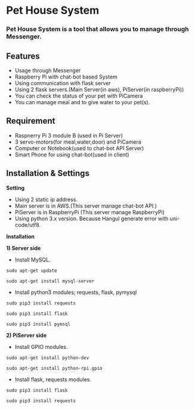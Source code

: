 # Pet House System
### Pet House System is a tool that allows you to manage through Messenger.

## **Features**
 - Usage through Messenger
 - Raspberry Pi with chat-bot based System
 - Using communication with flask server
 - Using 2 flask servers.(Main Server(in aws), PiServer(in raspberryPi))
 - You can check the status of your pet with PiCamera
 - You can manage meal and to give water to your pet(s).
 
## **Requirement**
 - Raspnerry Pi 3 module B (used in Pi Server)
 - 3 servo-motors(for meal,water,door) and PiCamera
 - Computer or Notebook(used to chat-bot API Server)
 - Smart Phone for using chat-bot(used in client)

## **Installation & Settings**

 **Setting**
 - Using 2 static ip address.
 - Main server is in AWS.(This server manage chat-bot API.)
 - PiServer is in RaspberryPi (This server manage RaspberryPi)
 - Using python 3.x version. Because Hangul generate error with uni-code/utf8.
 
 **Installation**
 
 **1) Server side**
  - Install MySQL.
  
  `sudo apt-get update`
  
  `sudo apt-get install mysql-server`
  
  - Install python3 modules; requests, flask, pymysql 
  
  `sudo pip3 install requests`
  
   `sudo pip3 install flask`
   
   `sudo pip3 install pymsql`
   
 **2) PiServer side**
  - Install GPIO modules.
  
  `sudo apt-get install python-dev`
  
   `sudo apt-get install python-rpi.gpio`
   
  - Install flask, requests modules.
  
  `sudo pip3 install flask`
  
   `sudo pip3 install requests`
